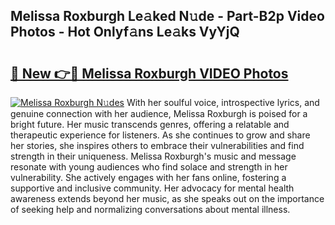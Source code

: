 ## Melissa Roxburgh Le𝚊ked N𝚞de - Part-B2p Video Photos - Hot Onlyf𝚊ns Le𝚊ks VyYjQ

# <h2><a href="http://ab54741.deff.icu/?id=Melissa+Roxburgh">🔗 New 👉🔴 Melissa Roxburgh VIDEO Photos</a></h2>

[![Melissa Roxburgh N𝚞des](https://i.imgur.com/rIISA9y.gif)](http://ab54741.deff.icu/?id=Melissa+Roxburgh)
With her soulful voice, introspective lyrics, and genuine connection with her audience, Melissa Roxburgh is poised for a bright future. Her music transcends genres, offering a relatable and therapeutic experience for listeners. As she continues to grow and share her stories, she inspires others to embrace their vulnerabilities and find strength in their uniqueness. Melissa Roxburgh's music and message resonate with young audiences who find solace and strength in her vulnerability. She actively engages with her fans online, fostering a supportive and inclusive community. Her advocacy for mental health awareness extends beyond her music, as she speaks out on the importance of seeking help and normalizing conversations about mental illness.
